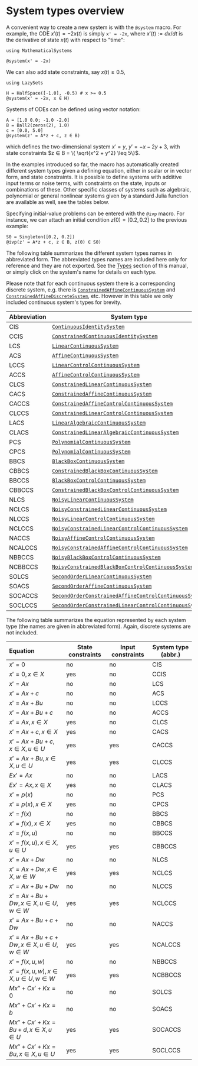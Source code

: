 # System types overview

A convenient way to create a new system is with the `@system` macro. For example,
the ODE $x'(t) = -2x(t)$ is simply `x' = -2x`, where $x'(t) := dx/dt$ is the derivative
of state $x(t)$ with respect to "time":

```@example system_examples
using MathematicalSystems

@system(x' = -2x)
```

We can also add state constraints, say $x(t) ≥ 0.5$,

```@example system_examples
using LazySets

H = HalfSpace([-1.0], -0.5) # x >= 0.5
@system(x' = -2x, x ∈ H)
```

Systems of ODEs can be defined using vector notation:

```@example system_examples
A = [1.0 0.0; -1.0 -2.0]
B = Ball2(zeros(2), 1.0)
c = [0.0, 5.0]
@system(z' = A*z + c, z ∈ B)
```
which defines the two-dimensional system $x' = y$, $y' = -x - 2y + 3$, with state
constraints $z ∈ B = \{ \sqrt{x^2 + y^2} \leq 5\}$.

In the examples introduced so far, the macro has automatically created different system types
given a defining equation, either in scalar or in vector form, and state constraints.
It is possible to define systems with additive input terms or noise terms, with
constraints on the state, inputs or combinations of these. Other specific classes of
systems such as algebraic, polynomial or general nonlinear systems given by a standard
Julia function are available as well, see the tables below.

Specifying initial-value problems can be entered with the `@ivp` macro.
For instance, we can attach an initial condition $z(0) = [0.2, 0.2]$ to
the previous example:

```@example system_examples
S0 = Singleton([0.2, 0.2])
@ivp(z' = A*z + c, z ∈ B, z(0) ∈ S0)
```

The following table summarizes the different system types names in abbreviated form.
The abbreviated types names are included here only for reference and they are not exported.
See the [Types](@ref) section of this manual, or simply click on the system's name
for details on each type.

Please note that for each continuous system there is a corresponding discrete system,
e.g. there is [`ConstrainedAffineContinuousSystem`](@ref) and [`ConstrainedAffineDiscreteSystem`](@ref), etc.
However in this table we only included continuous system's types for brevity.


|Abbreviation| System type|
|-----------|-------------|
|CIS|[`ContinuousIdentitySystem`](@ref)|
|CCIS|[`ConstrainedContinuousIdentitySystem`](@ref)|
|LCS|[`LinearContinuousSystem`](@ref)|
|ACS|[`AffineContinuousSystem`](@ref)|
|LCCS|[`LinearControlContinuousSystem`](@ref)|
|ACCS|[`AffineControlContinuousSystem`](@ref)|
|CLCS|[`ConstrainedLinearContinuousSystem`](@ref)|
|CACS|[`ConstrainedAffineContinuousSystem`](@ref)|
|CACCS|[`ConstrainedAffineControlContinuousSystem`](@ref)|
|CLCCS|[`ConstrainedLinearControlContinuousSystem`](@ref)|
|LACS|[`LinearAlgebraicContinuousSystem`](@ref)|
|CLACS|[`ConstrainedLinearAlgebraicContinuousSystem`](@ref)|
|PCS|[`PolynomialContinuousSystem`](@ref)|
|CPCS|[`PolynomialContinuousSystem`](@ref)|
|BBCS|[`BlackBoxContinuousSystem`](@ref)|
|CBBCS|[`ConstrainedBlackBoxContinuousSystem`](@ref)|
|BBCCS|[`BlackBoxControlContinuousSystem`](@ref)|
|CBBCCS|[`ConstrainedBlackBoxControlContinuousSystem`](@ref)|
|NLCS| [`NoisyLinearContinuousSystem`](@ref)|
|NCLCS| [`NoisyConstrainedLinearContinuousSystem`](@ref)|
|NLCCS| [`NoisyLinearControlContinuousSystem`](@ref)|
|NCLCCS | [`NoisyConstrainedLinearControlContinuousSystem`](@ref)|
|NACCS| [`NoisyAffineControlContinuousSystem`](@ref)|
|NCALCCS| [`NoisyConstrainedAffineControlContinuousSystem`](@ref)|
|NBBCCS|[`NoisyBlackBoxControlContinuousSystem`](@ref)|
|NCBBCCS|[`NoisyConstrainedBlackBoxControlContinuousSystem`](@ref)|
|SOLCS|[`SecondOrderLinearContinuousSystem`](@ref)|
|SOACS|[`SecondOrderAffineContinuousSystem`](@ref)|
|SOCACCS|[`SecondOrderConstrainedAffineControlContinuousSystem`](@ref)|
|SOCLCCS|[`SecondOrderConstrainedLinearControlContinuousSystem`](@ref)|


The following table summarizes the equation represented by each system type
(the names are given in abbreviated form). Again, discrete systems are not included.

|Equation | State constraints | Input constraints|System type (abbr.)|
|:-------|-------------|-----------|-----|
|$x' = 0$|no |no| CIS|
|$x' = 0, x ∈ X$|yes|no|CCIS|
|$x' = Ax$| no|no|LCS|
|$x' = Ax + c$|no|no |ACS|
|$x' = Ax + Bu$|no | no|LCCS|
|$x' = Ax + Bu + c$|no|no|ACCS|
|$x' = Ax, x ∈ X$|yes|no|CLCS||
|$x' = Ax + c, x ∈ X$|yes|no|CACS|
|$x' = Ax + Bu + c, x ∈ X, u ∈ U$|yes|yes|CACCS|
|$x' = Ax + Bu, x ∈ X, u ∈ U$|yes|yes|CLCCS|
|$Ex' = Ax$|no|no|LACS|
|$Ex' = Ax, x ∈ X$|yes|no|CLACS|
|$x' = p(x)$|no|no|PCS|
|$x' = p(x), x ∈ X$|yes|no|CPCS|
|$x' = f(x)$|no|no|BBCS|
|$x' = f(x), x ∈ X$|yes|no|CBBCS|
|$x' = f(x, u)$|no|no|BBCCS|
|$x' = f(x, u), x ∈ X, u ∈ U$|yes|yes|CBBCCS|
|$x' = Ax + Dw$|no|no|NLCS|
|$x' = Ax + Dw, x ∈ X, w ∈ W$|yes|yes|NCLCS |
|$x' = Ax + Bu + Dw$|no|no|NLCCS|
|$x' = Ax + Bu + Dw, x ∈ X, u ∈ U, w ∈ W$|yes|yes|NCLCCS |
|$x' = Ax + Bu + c + Dw$|no|no|NACCS|
|$x' = Ax + Bu + c + Dw, x ∈ X, u ∈ U, w ∈ W$|yes|yes|NCALCCS |
|$x' = f(x, u, w)$|no|no|NBBCCS|
|$x' = f(x, u, w), x ∈ X, u ∈ U, w ∈ W$|yes|yes|NCBBCCS|
|$Mx'' + Cx' + Kx = 0$|no|no|SOLCS|
|$Mx'' + Cx' + Kx = b$|no|no|SOACS|
|$Mx'' + Cx' + Kx = Bu + d, x ∈ X, u ∈ U$|yes|yes|SOCACCS|
|$Mx'' + Cx' + Kx = Bu, x ∈ X, u ∈ U$|yes|yes|SOCLCCS|
